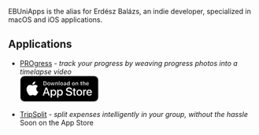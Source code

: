 EBUniApps is the alias for Erdész Balázs, an indie developer, specialized in macOS and iOS applications.

## Applications

- [PROgress](./PROgress/README.md) - *track your progress by weaving progress photos into a timelapse video*
<br>[<img src="./common/img/download_app_store_icon.svg" width=160>](https://apps.apple.com/hu/app/progress/id6503061802)
    
- [TripSplit](./TripSplit/README.md) - *split expenses intelligently in your group, without the hassle*
<br>Soon on the App Store
